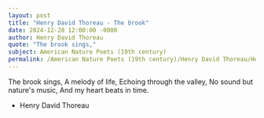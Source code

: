 ```yaml
---
layout: post
title: "Henry David Thoreau - The brook"
date: 2024-12-28 12:00:00 -0000
author: Henry David Thoreau
quote: "The brook sings,"
subject: American Nature Poets (19th century)
permalink: /American Nature Poets (19th century)/Henry David Thoreau/Henry David Thoreau - The brook
---
```


The brook sings,
A melody of life,
Echoing through the valley,
No sound but nature's music,
And my heart beats in time.

- Henry David Thoreau
